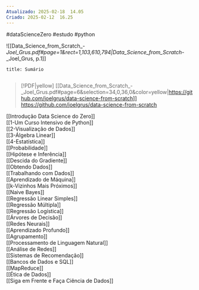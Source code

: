 ```yaml
---
Atualizado: 2025-02-18  14.05
Criado: 2025-02-12  16.25
---
```

#dataScienceZero #estudo #python 

![[Data_Science_from_Scratch_-_Joel_Grus.pdf#page=1&rect=1,103,610,794|Data_Science_from_Scratch_-_Joel_Grus, p.1]]


```ad-summary
title: Sumário


```

> [!PDF|yellow] [[Data_Science_from_Scratch_-_Joel_Grus.pdf#page=6&selection=34,0,36,0&color=yellow|https://github.com/joelgrus/data-science-from-scratch]]
>  https://github.com/joelgrus/data-science-from-scratch





[[Introdução Data Science do Zero]]  
[[1-Um Curso Intensivo de Python]]      
[[2-Visualização de Dados]]  
[[3-Álgebra Linear]]  
[[4-Estatística]]  
[[Probabilidade]]  
[[Hipótese e Inferência]]  
[[Descida do Gradiente]]  
[[Obtendo Dados]]  
[[Trabalhando com Dados]]  
[[Aprendizado de Máquina]]  
[[k-Vizinhos Mais Próximos]]  
[[Naive Bayes]]  
[[Regressão Linear Simples]]  
[[Regressão Múltipla]]  
[[Regressão Logística]]  
[[Árvores de Decisão]]  
[[Redes Neurais]]  
[[Aprendizado Profundo]]  
[[Agrupamento]]  
[[Processamento de Linguagem Natural]]  
[[Análise de Redes]]  
[[Sistemas de Recomendação]]  
[[Bancos de Dados e SQL]]  
[[MapReduce]]  
[[Ética de Dados]]  
[[Siga em Frente e Faça Ciência de Dados]]